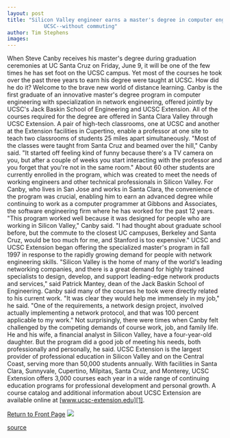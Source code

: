 ```yaml
---
layout: post
title: "Silicon Valley engineer earns a master's degree in computer engineering from
			UCSC--without commuting"
author: Tim Stephens
images:
---
```


When Steve Canby receives his master's degree during graduation ceremonies at UC Santa Cruz on Friday, June 9, it will be one of the few times he has set foot on the UCSC campus. Yet most of the courses he took over the past three years to earn his degree were taught at UCSC. How did he do it? Welcome to the brave new world of distance learning. Canby is the first graduate of an innovative master's degree program in computer engineering with specialization in network engineering, offered jointly by UCSC's Jack Baskin School of Engineering and UCSC Extension. All of the courses required for the degree are offered in Santa Clara Valley through UCSC Extension. A pair of high-tech classrooms, one at UCSC and another at the Extension facilities in Cupertino, enable a professor at one site to teach two classrooms of students 25 miles apart simultaneously. "Most of the classes were taught from Santa Cruz and beamed over the hill," Canby said. "It started off feeling kind of funny because there's a TV camera on you, but after a couple of weeks you start interacting with the professor and you forget that you're not in the same room." About 60 other students are currently enrolled in the program, which was created to meet the needs of working engineers and other technical professionals in Silicon Valley. For Canby, who lives in San Jose and works in Santa Clara, the convenience of the program was crucial, enabling him to earn an advanced degree while continuing to work as a computer programmer at Gibbons and Associates, the software engineering firm where he has worked for the past 12 years. "This program worked well because it was designed for people who are working in Silicon Valley," Canby said. "I had thought about graduate school before, but the commute to the closest UC campuses, Berkeley and Santa Cruz, would be too much for me, and Stanford is too expensive." UCSC and UCSC Extension began offering the specialized master's program in fall 1997 in response to the rapidly growing demand for people with network engineering skills. "Silicon Valley is the home of many of the world's leading networking companies, and there is a great demand for highly trained specialists to design, develop, and support leading-edge network products and services," said Patrick Mantey, dean of the Jack Baskin School of Engineering. Canby said many of the courses he took were directly related to his current work. "It was clear they would help me immensely in my job," he said. "One of the requirements, a network design project, involved actually implementing a network protocol, and that was 100 percent applicable to my work." Not surprisingly, there were times when Canby felt challenged by the competing demands of course work, job, and family life. He and his wife, a financial analyst in Silicon Valley, have a four-year-old daughter. But the program did a good job of meeting his needs, both professionally and personally, he said. UCSC Extension is the largest provider of professional education in Silicon Valley and on the Central Coast, serving more than 50,000 students annually. With facilities in Santa Clara, Sunnyvale, Cupertino, Milpitas, Santa Cruz, and Monterey, UCSC Extension offers 3,000 courses each year in a wide range of continuing education programs for professional development and personal growth. A course catalog and additional information about UCSC Extension are available online at [www.ucsc-extension.edu][1].

  
[Return to Front Page][2] ![ ][3]

[1]: http://www.ucsc-extension.edu
[2]: ../../index.html
[3]: ../../images/trans.gif

[source](http://www1.ucsc.edu/currents/99-00/05-22/canby.html "Permalink to canby")

